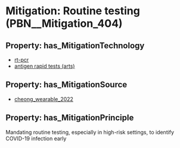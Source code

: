 # Mitigation: __Routine testing__ (PBN__Mitigation_404)

## Property: has_MitigationTechnology

* [rt-pcr](../Technology/PBN__Technology_3197)
* [antigen rapid tests (arts)](../Technology/PBN__Technology_3198)

## Property: has_MitigationSource

* [cheong_wearable_2022](../Article/PBN__Article_192)

## Property: has_MitigationPrinciple

Mandating routine testing, especially in high-risk settings, to identify COVID-19 infection early

